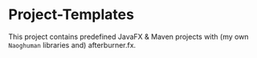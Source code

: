 Project-Templates
===

This project contains predefined JavaFX &amp; Maven projects with (my own `Naoghuman` libraries and) afterburner.fx. 

